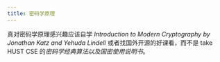 ```yaml
---
title: 密码学原理
---
```

真对密码学原理感兴趣应该自学 *Introduction to Modern Cryptography by Jonathan Katz and Yehuda Lindell* 或者找国外开源的好课看，而不是 take HUST CSE 的*密码学经典算法以及国密使用说明书*。